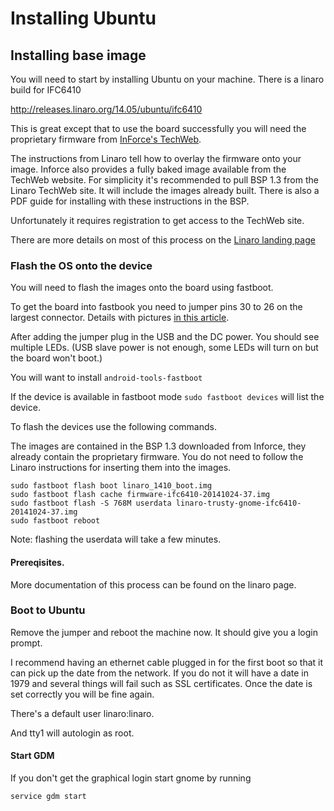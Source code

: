 # Installing Ubuntu

## Installing base image

You will need to start by installing Ubuntu on your machine. There is a linaro build for IFC6410

http://releases.linaro.org/14.05/ubuntu/ifc6410

This is great except that to use the board successfully you will need the proprietary firmware from [InForce's TechWeb](http://www.inforcecomputing.com/techweb/).


The instructions from Linaro tell how to overlay the firmware onto your image.
Inforce also provides a fully baked image available from the TechWeb website.
For simplicity it's recommended to pull BSP 1.3 from the Linaro TechWeb site.
It will include the images already built.
There is also a PDF guide for installing with these instructions in the BSP.

Unfortunately it requires registration to get access to the TechWeb site.

There are more details on most of this process on the [Linaro landing page](http://releases.linaro.org/14.05/ubuntu/ifc6410)


### Flash the OS onto the device

You will need to flash the images onto the board using fastboot. 

To get the board into fastbook you need to jumper pins 30 to 26 on the largest connector.
Details with pictures [in this article](http://mydragonboard.org/2013/forcing-ifc6410-into-fastboot/).

After adding the jumper plug in the USB and the DC power. You should see multiple LEDs. (USB slave power is not enough, some LEDs will turn on but the board won't boot.)

You will want to install `android-tools-fastboot`

If the device is available in fastboot mode `sudo fastboot devices` will list the device.

To flash the devices use the following commands. 

The images are contained in the BSP 1.3 downloaded from Inforce, they already contain the proprietary firmware. You do not need to follow the Linaro instructions for inserting them into the images. 

```
sudo fastboot flash boot linaro_1410_boot.img
sudo fastboot flash cache firmware-ifc6410-20141024-37.img
sudo fastboot flash -S 768M userdata linaro-trusty-gnome-ifc6410-20141024-37.img
sudo fastboot reboot
```

Note: flashing the userdata will take a few minutes. 

#### Prereqisites.
More documentation of this process can be found on the linaro page.


### Boot to Ubuntu

Remove the jumper and reboot the machine now. It should give you a login prompt.

I recommend having an ethernet cable plugged in for the first boot so that it can pick up the date from the network.
If you do not it will have a date in 1979 and several things will fail such as SSL certificates.
Once the date is set correctly you will be fine again. 

There's a default user linaro:linaro.

And tty1 will autologin as root.


#### Start GDM

If you don't get the graphical login start gnome by running

```
service gdm start
```

